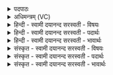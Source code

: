 <details><summary>पदपाठः</summary>

तस्य॑। व॒यम्। सु॒म॒ताविति॑ सुऽम॒तौ। य॒ज्ञिय॑स्य। अपि॑। भ॒द्रे। सौ॒म॒न॒से। स्या॒म॒। सः। सु॒त्रामेति॑ सु॒ऽत्रामा॑। स्ववा॒निति॒ स्वऽवा॑न्। इन्द्रः॑। अ॒स्मेऽइत्य॒स्मे। आ॒रात्। चि॒त्। द्वेषः॑। स॒नु॒तः। यु॒यो॒तु॒। ५२।
</details>

<details><summary>अधिमन्त्रम् (VC)</summary>

- इन्द्रो देवता
- गर्ग ऋषिः
- भुरिक्पङ्क्तिः
- पञ्चमः
</details>

<details><summary>हिन्दी - स्वामी दयानन्द सरस्वती  - विषयः</summary>

फिर उसी विषय को अगले मन्त्र में कहा है ॥
</details>

<details><summary>हिन्दी - स्वामी दयानन्द सरस्वती  - पदार्थः</summary>

पदार्थान्वयभाषाः -  जो (सुत्रामा) अच्छे प्रकार से रक्षा करने और (स्ववान्) प्रशंसित अपना कुल रखनेहारा (इन्द्रः) पिता के समान वर्त्तमान सभा का अध्यक्ष (अस्मे) हमारे (द्वेषः) शत्रुओं को (आरात्) दूर और समीप से (चित्) भी (सनुतः) सब काल में (युयोतु) दूर करे, (तस्य) उस पूर्वोक्त (यज्ञियस्य) यज्ञ के अनुष्ठान करने योग्य राजा की (सुमतौ) सुन्दर मति में और (भद्रे) कल्याण करनेहारे (सौमनसे) सुन्दर मन में उत्पन्न हुए व्यवहार में (अपि) भी हम लोग राजा के अनुकूल बरतने हारे (स्याम) होवें और (सः) वह हमारा राजा और (वयम्) हम उसकी प्रजा अर्थात् उस के राज्य में रहनेवाले हों ॥५२ ॥
</details>

<details><summary>हिन्दी - स्वामी दयानन्द सरस्वती  - भावार्थः</summary>

भावार्थभाषाः -  मनुष्यों को उसकी सम्मति में स्थिर रहना उचित है, जो पक्षपातरहित और न्याय से प्रजापालन में तत्पर हो ॥५२ ॥
</details>

<details><summary>संस्कृत - स्वामी दयानन्द सरस्वती  - विषयः</summary>

पुनस्तमेव विषयमाह ॥
</details>

<details><summary>संस्कृत - स्वामी दयानन्द सरस्वती  - पदार्थः</summary>

पदार्थान्वयभाषाः -  यस्सुत्रामा स्ववानिन्द्रः सभेशोऽस्मे द्वेष आराच्चित्सनुतर्युयोतु तस्य यज्ञियस्य सुमतौ भद्रे सौमनसेऽप्युकूलाः स्याम, सोऽस्माकं राजा वयं तस्य प्रजाश्च ॥५२ ॥
</details>

<details><summary>संस्कृत - स्वामी दयानन्द सरस्वती  - भावार्थः</summary>

भावार्थभाषाः -  मनुष्यैस्तस्यैव सम्मतौ स्थातव्यं यः पक्षपातहीनो धार्मिकः न्यायेन प्रजापालनतत्परः स्यात् ॥५२ ॥
</details>
